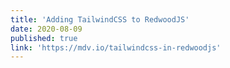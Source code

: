 ```yaml
---
title: 'Adding TailwindCSS to RedwoodJS'
date: 2020-08-09
published: true
link: 'https://mdv.io/tailwindcss-in-redwoodjs'
---
```

